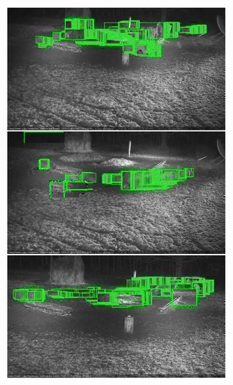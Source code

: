 ![20201129-174529-175533](in2/20201129/20201129-174529-175533_0_.jpg)
![20201129-175539-180542](in2/20201129/20201129-175539-180542_0_.jpg)
![20201129-180548-181553](in2/20201129/20201129-180548-181553_0_.jpg)
